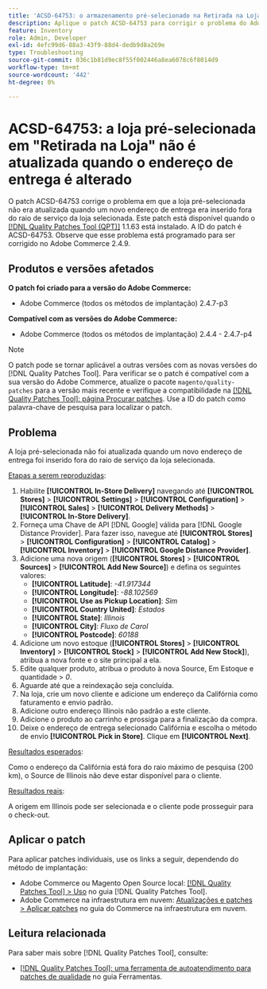 ```yaml
---
title: 'ACSD-64753: o armazenamento pré-selecionado na Retirada na Loja não é atualizado quando o endereço de entrega é alterado'
description: Aplique o patch ACSD-64753 para corrigir o problema do Adobe Commerce em que a loja pré-selecionada não foi atualizada quando um novo endereço de entrega foi inserido fora do raio de serviço da loja selecionada.
feature: Inventory
role: Admin, Developer
exl-id: 4efc99d6-88a3-43f9-88d4-dedb9d8a269e
type: Troubleshooting
source-git-commit: 036c1b81d9ec8f55f002446a8ea6078c6f8014d9
workflow-type: tm+mt
source-wordcount: '442'
ht-degree: 0%

---
```


# ACSD-64753: a loja pré-selecionada em &quot;Retirada na Loja&quot; não é atualizada quando o endereço de entrega é alterado

O patch ACSD-64753 corrige o problema em que a loja pré-selecionada não era atualizada quando um novo endereço de entrega era inserido fora do raio de serviço da loja selecionada. Este patch está disponível quando o [[!DNL Quality Patches Tool (QPT)]](/help/tools/quality-patches-tool/quality-patches-tool-to-self-serve-quality-patches.md) 1.1.63 está instalado. A ID do patch é ACSD-64753. Observe que esse problema está programado para ser corrigido no Adobe Commerce 2.4.9.

## Produtos e versões afetados

**O patch foi criado para a versão do Adobe Commerce:**

* Adobe Commerce (todos os métodos de implantação) 2.4.7-p3

**Compatível com as versões do Adobe Commerce:**

* Adobe Commerce (todos os métodos de implantação) 2.4.4 - 2.4.7-p4

>[!NOTE]
>
>O patch pode se tornar aplicável a outras versões com as novas versões do [!DNL Quality Patches Tool]. Para verificar se o patch é compatível com a sua versão do Adobe Commerce, atualize o pacote `magento/quality-patches` para a versão mais recente e verifique a compatibilidade na [[!DNL Quality Patches Tool]: página Procurar patches](https://experienceleague.adobe.com/tools/commerce-quality-patches/index.html). Use a ID do patch como palavra-chave de pesquisa para localizar o patch.

## Problema

A loja pré-selecionada não foi atualizada quando um novo endereço de entrega foi inserido fora do raio de serviço da loja selecionada.

<u>Etapas a serem reproduzidas</u>:

1. Habilite **[!UICONTROL In-Store Delivery]** navegando até **[!UICONTROL Stores]** > **[!UICONTROL Settings]** > **[!UICONTROL Configuration]** > **[!UICONTROL Sales]** > **[!UICONTROL Delivery Methods]** > **[!UICONTROL In-Store Delivery]**.
1. Forneça uma Chave de API [!DNL Google] válida para [!DNL Google Distance Provider]. Para fazer isso, navegue até **[!UICONTROL Stores]** > **[!UICONTROL Configuration]** > **[!UICONTROL Catalog]** > **[!UICONTROL Inventory]** > **[!UICONTROL Google Distance Provider]**.
1. Adicione uma nova origem (**[!UICONTROL Stores]** > **[!UICONTROL Sources]** > **[!UICONTROL Add New Source]**) e defina os seguintes valores:
   * **[!UICONTROL Latitude]**: *-41.917344*
   * **[!UICONTROL Longitude]**: *-88.102569*
   * **[!UICONTROL Use as Pickup Location]**: *Sim*
   * **[!UICONTROL Country United]**: *Estados*
   * **[!UICONTROL State]**: *Illinois*
   * **[!UICONTROL City]**: *Fluxo de Carol*
   * **[!UICONTROL Postcode]**: *60188*
1. Adicione um novo estoque (**[!UICONTROL Stores]** > **[!UICONTROL Inventory]** > **[!UICONTROL Stock]** > **[!UICONTROL Add New Stock]**), atribua a nova fonte e o site principal a ela.
1. Edite qualquer produto, atribua o produto à nova Source, Em Estoque e quantidade > *0*.
1. Aguarde até que a reindexação seja concluída.
1. Na loja, crie um novo cliente e adicione um endereço da Califórnia como faturamento e envio padrão.
1. Adicione outro endereço Illinois não padrão a este cliente.
1. Adicione o produto ao carrinho e prossiga para a finalização da compra.
1. Deixe o endereço de entrega selecionado Califórnia e escolha o método de envio **[!UICONTROL Pick in Store]**. Clique em **[!UICONTROL Next]**.

<u>Resultados esperados</u>:

Como o endereço da Califórnia está fora do raio máximo de pesquisa (200 km), o Source de Illinois não deve estar disponível para o cliente.

<u>Resultados reais</u>:

A origem em Illinois pode ser selecionada e o cliente pode prosseguir para o check-out.

## Aplicar o patch

Para aplicar patches individuais, use os links a seguir, dependendo do método de implantação:

* Adobe Commerce ou Magento Open Source local: [[!DNL Quality Patches Tool] > Uso](/help/tools/quality-patches-tool/usage.md) no guia [!DNL Quality Patches Tool].
* Adobe Commerce na infraestrutura em nuvem: [Atualizações e patches > Aplicar patches](https://experienceleague.adobe.com/docs/commerce-cloud-service/user-guide/develop/upgrade/apply-patches.html) no guia do Commerce na infraestrutura em nuvem.

## Leitura relacionada

Para saber mais sobre [!DNL Quality Patches Tool], consulte:

* [[!DNL Quality Patches Tool]: uma ferramenta de autoatendimento para patches de qualidade](/help/tools/quality-patches-tool/quality-patches-tool-to-self-serve-quality-patches.md) no guia Ferramentas.
